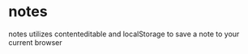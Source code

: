 notes
=====

notes utilizes contenteditable and localStorage to save a note to your current browser
